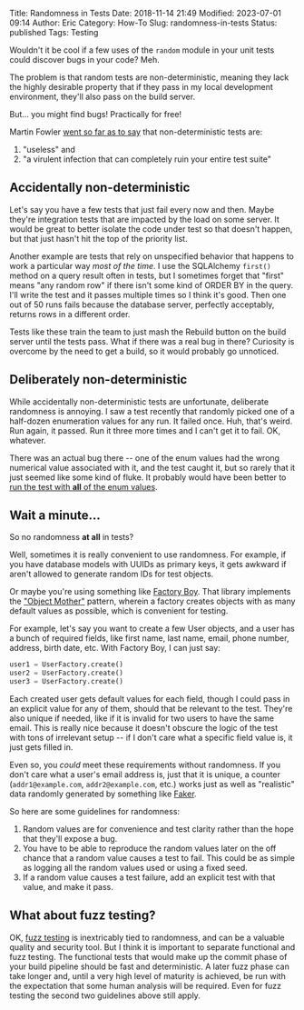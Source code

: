 Title: Randomness in Tests
Date: 2018-11-14 21:49
Modified: 2023-07-01 09:14
Author: Eric
Category: How-To
Slug: randomness-in-tests
Status: published
Tags: Testing

Wouldn't it be cool if a few uses of the `random` module in your unit tests
could discover bugs in your code? Meh.

The problem is that random tests are non-deterministic, meaning they lack the
highly desirable property that if they pass in my local development
environment, they'll also pass on the build server.

But... you might find bugs! Practically for free!

Martin Fowler
[went so far as to say](https://martinfowler.com/articles/nonDeterminism.html)
that non-deterministic tests are:

1. "useless" and
2. "a virulent infection that can completely ruin your entire test suite"

## Accidentally non-deterministic

Let's say you have a few tests that just fail every now and then. Maybe they're
integration tests that are impacted by the load on some server. It would be
great to better isolate the code under test so that doesn't happen, but that
just hasn't hit the top of the priority list.

Another example are tests that rely on unspecified behavior that happens to work a
particular way *most of the time*. I use the SQLAlchemy `first()` method on a query
result often in tests, but I sometimes forget that "first" means "any random row" if
there isn't some kind of ORDER BY in the query. I'll write the test and it passes
multiple times so I think it's good. Then one out of 50 runs fails because the database
server, perfectly acceptably, returns rows in a different order.

Tests like these train the team to just mash the Rebuild button on the build server
until the tests pass. What if there was a real bug in there? Curiosity is overcome by
the need to get a build, so it would probably go unnoticed.

## Deliberately non-deterministic

While accidentally non-deterministic tests are unfortunate, deliberate
randomness is annoying. I saw a test recently that randomly picked one of a
half-dozen enumeration values for any run. It failed once. Huh, that's weird.
Run again, it passed. Run it three more times and I can't get it to fail. OK,
whatever.

There was an actual bug there -- one of the enum values had the wrong numerical
value associated with it, and the test caught it, but so rarely that it just
seemed like some kind of fluke. It probably would have been better to [run the
test with **all** of the enum values](https://docs.pytest.org/en/latest/parametrize.html).

## Wait a minute...

So no randomness **at all** in tests?

Well, sometimes it is really convenient to use randomness. For example, if you
have database models with UUIDs as primary keys, it gets awkward if aren't
allowed to generate random IDs for test objects.

Or maybe you're using something like
[Factory Boy](https://factoryboy.readthedocs.io/en/latest/). That library
implements the
["Object Mother"](https://martinfowler.com/bliki/ObjectMother.html) pattern,
wherein a factory creates objects with as many default values as possible,
which is convenient for testing.

For example, let's say you want to create a few User objects, and a user has a
bunch of required fields, like first name, last name, email, phone number,
address, birth date, etc. With Factory Boy, I can just say:

```python
user1 = UserFactory.create()
user2 = UserFactory.create()
user3 = UserFactory.create()
```

Each created user gets default values for each field, though I could pass in an
explicit value for any of them, should that be relevant to the test. They're
also unique if needed, like if it is invalid for two users to have the same
email. This is really nice because it doesn't obscure the logic of the test
with tons of irrelevant setup -- if I don't care what a specific field value
is, it just gets filled in.

Even so, you *could* meet these requirements without randomness. If you don't care
what a user's email address is, just that it is unique, a counter
(`addr1@example.com`, `addr2@example.com`, etc.) works just as well as
"realistic" data randomly generated by something like
[Faker](https://faker.readthedocs.io/en/master/).

So here are some guidelines for randomness:

1. Random values are for convenience and test clarity rather than the hope
   that they'll expose a bug.
2. You have to be able to reproduce the random values later on the off chance
   that a random value causes a test to fail. This could be as simple as
   logging all the random values used or using a fixed seed.
3. If a random value causes a test failure, add an explicit test with that
   value, and make it pass.

## What about fuzz testing?

OK, [fuzz testing](https://en.wikipedia.org/wiki/Fuzzing) is inextricably tied
to randomness, and can be a valuable quality and security tool. But I think it
is important to separate functional and fuzz testing. The functional tests that
would make up the commit phase of your build pipeline should be fast and
deterministic. A later fuzz phase can take longer and, until a very high level
of maturity is achieved, be run with the expectation that some human analysis
will be required. Even for fuzz testing the second two guidelines above still
apply.
